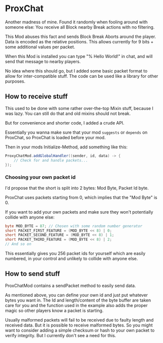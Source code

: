 # ProxChat

Another madness of mine. Found it randomly when fooling around with someone else: You receive all Block nearby Break actions with no filtering.

This Mod abuses this fact and sends Block Break Aborts around the player. Data is encoded as the relative positions. This allows currently for 9 bits + some additional values per packet.

When this Mod is installed you can type "% Hello World!" in chat, and will send that message to nearby players.

No idea where this should go, but I added some basic packet format to allow for inter-compatible stuff. The code can be used like a library for other purposes.

## How to receive stuff

This used to be done with some rather over-the-top Mixin stuff, because I was lazy. You can still do that and old mixins should not break.

But for convenience and shorter code, I added a crude API.

Essentially you wanna make sure that your mod `suggests` or `depends` on ProxChat, so ProxChat is loaded before your mod.

Then in your mods Initialize-Method, add something like this:

```java
ProxyChatMod.addGlobalHandler((sender, id, data) -> {
    // Check for and handle packets...
});
```

### Choosing your own packet id

I'd propose that the short is split into 2 bytes: Mod Byte, Packet Id byte.

ProxChat uses packets starting from 0, which implies that the "Mod Byte" is 0.

If you want to add your own packets and make sure they won't potentially collide with anyone else:

```java
byte MOD_BYTE = 87; // Chosen with some random number generator
short PACKET_FIRST_FEATURE = (MOD_BYTE << 8) | 0;
short PACKET_SECOND_FEATURE = (MOD_BYTE << 8) | 1;
short PACKET_THIRD_FEATURE = (MOD_BYTE << 8) | 2;
// And so on
```

This essentially gives you 256 packet ids for yourself which are easily numbered, in your control and unlikely to collide with anyone else.

## How to send stuff

ProxChatMod contains a sendPacket method to easily send data.

As mentioned above, you can define your own id and just put whatever bytes you want in. The Id and length/content of the byte buffer are taken care for you and the function used in the example also adds the proper magic so other players know a packet is starting.

Usually malformed packets will fail to be received due to faulty length and received data. But it is possible to receive malformed bytes. So you might want to consider adding a simple checksum or hash to your own packet to verify integrity. But I currently don't see a need for this.
